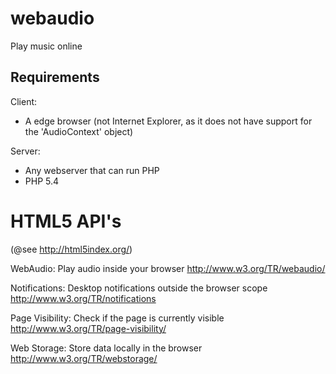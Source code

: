 webaudio
========

Play music online



Requirements
------------

Client:
* A edge browser (not Internet Explorer, as it does not have support for the 'AudioContext' object)

Server:
* Any webserver that can run PHP
* PHP 5.4

HTML5 API's 
===========
(@see http://html5index.org/)

WebAudio: Play audio inside your browser 
  http://www.w3.org/TR/webaudio/ 

Notifications: Desktop notifications outside the browser scope
  http://www.w3.org/TR/notifications

Page Visibility: Check if the page is currently visible
  http://www.w3.org/TR/page-visibility/

Web Storage: Store data locally in the browser
  http://www.w3.org/TR/webstorage/
